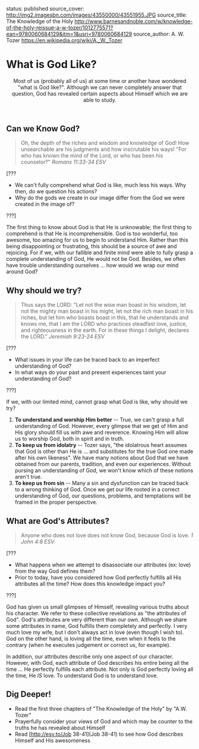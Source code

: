 status: published
source_cover: http://img2.imagesbn.com/images/43550000/43551955.JPG
source_title: The Knowledge of the Holy
              http://www.barnesandnoble.com/w/knowledge-of-the-holy-reissue-a-w-tozer/1012775571?ean=9780060684129&itm=1&usri=9780060684129
source_author: A. W. Tozer
               https://en.wikipedia.org/wiki/A._W._Tozer

What is God Like?
=================

<header markdown=1>
Most of us (probably all of us) at some time or another have wondered "what is God like?". Although we can never completely answer that question, God has revealed certain aspects about Himself which we are able to study.
</header>




<article markdown=1>

Can we Know God?
----------------

> Oh, the depth of the riches and wisdom and knowledge of God! How unsearchable are his judgments and how inscrutable his ways!
    "For who has known the mind of the Lord, or who has been his counselor?"
<cite>Romans 11:33-34 ESV</cite>

[???

* We can't fully comprehend what God is like, much less his ways. Why then, do we question his actions?
* Why do the gods we create in our image differ from the God we were created in the image of?

???]


The first thing to know about God is that He is unknowable; the first thing to comprehend is that He is incomprehensible. God is too wonderful, too awesome, too amazing for us to begin to understand Him. Rather than this being disappointing or frustrating, this should be a source of awe and rejoicing. For if we, with our fallible and finite mind were able to fully grasp a complete understanding of God, He would not be God. Besides, we often have trouble understanding ourselves ... how would we wrap our mind around God?

Why should we try?
------------------

> Thus says the LORD: "Let not the wise man boast in his wisdom, let not the mighty man boast in his might, let not the rich man boast in his riches, but let him who boasts boast in this, that he understands and knows me, that I am the LORD who practices steadfast love, justice, and righteousness in the earth. For in these things I delight, declares the LORD."
<cite>Jeremiah 9:23-24 ESV</cite>

[???

* What issues in your life can be traced back to an imperfect understanding of God?
* In what ways do your past and present experiences taint your understanding of God?

???]

If we, with our limited mind, cannot grasp what God is like, why should we try?

1. **To understand and worship Him better** -- True, we can't grasp a full understanding of God. However, every glimpse that we get of Him and His glory should fill us with awe and reverence. Knowing Him will allow us to worship God, both in spirit and in truth.
2. **To keep us from idolatry** -- Tozer says, "the idolatrous heart assumes that God is other than He is ... and substitutes for the true God one made after his own likeness". We have many notions about God that we have obtained from our parents, tradition, and even our experiences. Without pursing an understanding of God, we won't know which of these notions aren't true.
3. **To keep us from sin** -- Many a sin and dysfunction can be traced back to a wrong thinking of God. Once we get our life rooted in a correct understanding of God, our questions, problems, and temptations will be framed in the proper perspective.

What are God's Attributes?
-------------------------

> Anyone who does not love does not know God, because God is love. 
<cite>1 John 4:8 ESV</cite>

[???

* What happens when we attempt to disassociate our attributes (ex: love) from the way God defines them?
* Prior to today, have you considered how God perfectly fulfills all His attributes all the time? How does this knowledge impact you?

???]

God has given us small glimpses of Himself, revealing various truths about his character. We refer to these collective revelations as "the attributes of God". God's attributes are very different than our own. Although we share some attributes in name, God fulfills them completely and perfectly. I very much love my wife, but I don't always act in love (even though I wish to). God on the other hand, is loving all the time, even when it feels to the contrary (when he executes judgement or correct us, for example).

In addition, our attributes describe only one aspect of our character. However, with God, each attribute of God describes his entire being all the time ... He perfectly fulfills each attribute. Not only is God perfectly loving all the time, He *IS* love. To understand God is to understand love.

</article>




<footer markdown=1>

Dig Deeper!
----------

* Read the first three chapters of "The Knowledge of the Holy" by "A.W. Tozer"
* Prayerfully consider your views of God and which may be counter to the truths he has revealed about Himself
* Read [http://esv.to/Job 38-41](Job 38-41) to see how God describes Himself and His awesomeness

</footer>
